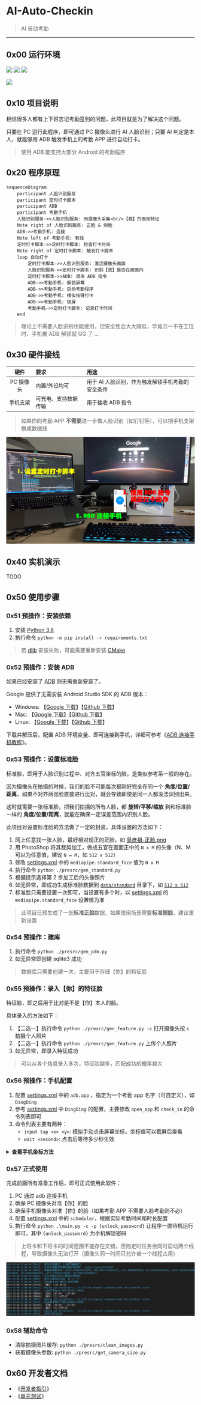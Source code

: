 # AI-Auto-Checkin

> AI 自动考勤

------

## 0x00 运行环境

![](https://img.shields.io/badge/Windows-x64-brightgreen.svg) ![](https://img.shields.io/badge/Mac-x64-brightgreen.svg) ![](https://img.shields.io/badge/Linux-x64-brightgreen.svg)

![](https://img.shields.io/badge/Python-3.8-red.svg)


## 0x10 项目说明

相信很多人都有上下班忘记考勤签到的问题，此项目就是为了解决这个问题。

只要在 PC 运行此程序，即可通过 PC 摄像头进行 AI 人脸识别；只要 AI 判定是本人，就能够用 ADB 触发手机上的考勤 APP 进行自动打卡。

> 使用 ADB 能支持大部分 Android 的考勤程序


## 0x20 程序原理

```mermaid
sequenceDiagram
    participant 人脸识别服务
    participant 定时打卡脚本
    participant ADB
    participant 考勤手机
    人脸识别服务->>人脸识别服务: 用摄像头采集<br/>【我】的面部特征
    Note right of 人脸识别服务: 正脸 & 侧脸
    ADB->>考勤手机: 连接
    Note left of 考勤手机: 有线
    定时打卡脚本->>定时打卡脚本: 检查打卡时间
    Note right of 定时打卡脚本: 触发打卡脚本
    loop 自动打卡
        定时打卡脚本->>人脸识别服务: 激活摄像头画面
        人脸识别服务->>定时打卡脚本: 识别【我】是否在画面内
        定时打卡脚本->>ADB: 调用 ADB 指令
        ADB->>考勤手机: 解锁屏幕
        ADB->>考勤手机: 启动考勤程序
        ADB->>考勤手机: 模拟按键打卡
        ADB->>考勤手机: 锁屏
        考勤手机->>定时打卡脚本: 记录打卡时间
    end
```

> 理论上不需要人脸识别也能使用，但安全性会大大降低，毕竟万一不在工位时、手机被 ADB 解锁就 GG 了 ...


## 0x30 硬件接线

| 硬件 | 要求 | 用途 |
|:---:|:---|:---|
| PC 摄像头 | 内置/外设均可 | 用于 AI 人脸识别，作为触发解锁手机考勤的安全条件 |
| 手机支架 | 可充电、支持数据传输 | 用于接收 ADB 指令 |

> 如果你的考勤 APP **不需要**进一步做人脸识别（如钉钉等），可以把手机支架换成数据线


![](./imgs/01.jpg)


## 0x40 实机演示

TODO


## 0x50 使用步骤

### 0x51 预操作：安装依赖

1. 安装 [Python 3.8](https://www.python.org/downloads/release/python-385/)
2. 执行命令 `python -m pip install -r requirements.txt`

> 若 [dlib](http://dlib.net/) 安装失败，可能需要重新安装 [CMake](https://cmake.org/)


### 0x52 预操作：安装 ADB

如果已经安装了 [ADB](https://developer.android.com/studio/command-line/adb?hl=zh-cn) 则无需重新安装了。

Google 提供了无需安装 Android Studio SDK 的 ADB 版本：

- Windows:  【[Google 下载](https://dl.google.com/android/repository/platform-tools-latest-windows.zip)】【[Github 下载](./adb/platform-tools_r33.0.3-windows.zip)】
- Mac:  【[Google 下载](https://dl.google.com/android/repository/platform-tools-latest-darwin.zip)】【[Github 下载](./adb/platform-tools_r33.0.3-darwin.zip)】
- Linux:  【[Google 下载](https://dl.google.com/android/repository/platform-tools-latest-linux.zip)】【[Github 下载](./adb/platform-tools_r33.0.3-linux.zip)】

下载并解压后，配置 ADB 环境变量、即可连接到手机，详细可参考《[ADB 连接手机教程](TODO)》。


### 0x53 预操作：设置标准脸 

标准脸，即用于人脸识别过程中、对齐五官坐标的脸，是类似参考系一般的存在。

因为摄像头在拍摄的时候，我们的脸不可能每次都刚好完全在同一个 **角度/位置/距离**，如果不对齐两张脸直接进行比对，就会导致即使是同一人都没法识别出来。

这时就需要一张标准脸，把我们拍摄的所有人脸，都 **旋转/平移/缩放** 到和标准脸一样的 **角度/位置/距离**，就能在确保一定误差范围内识别人脸。

此项目对设置标准脸的方法做了一定的封装，具体设置的方法如下：

1. 网上任意找一张人脸，最好相对规正的正脸，如 [吴彦祖-正脸.png](./face/00_standard/吴彦祖-正脸.png)
2. 用 PhotoShop 将其裁剪加工，做成五官在画面正中的 `N x M` 的头像（N、M 可以为任意值，建议 `N = M`，如 `512 x 512`）
3. 修改 [settings.xml](./conf/settings.yml) 中的 `mediapipe.standard_face` 值为 `N x M`
4. 执行命令 `python ./presrc/gen_standard.py`
5. 根据提示选择第 2 步加工后的头像照片
6. 如无异常，即成功生成标准脸数据到 [`data/standard`](./data/standard/) 目录下，如 [`512 x 512`](./data/standard//512x512)
7. 标准脸只需要设置一次即可，当设置有多个时，以 [settings.xml](./conf/settings.yml) 的 `mediapipe.standard_face` 设置值为准

> 此项目已预生成了一张**标准正脸**数据，如果使用场景需要**标准侧脸**，建议重新设置


### 0x54 预操作：建库

1. 执行命令 `python ./presrc/gen_pdm.py`
2. 如无异常即创建 sqlite3 成功

> 数据库只需要创建一次，主要用于存储【你】的特征脸


### 0x55 预操作：录入【你】的特征脸

特征脸，即之后用于比对是不是【你】本人的脸。

具体录入的方法如下：

1. 【二选一】执行命令 `python ./presrc/gen_feature.py -c` 打开摄像头按 `s` 拍摄个人照片
2. 【二选一】执行命令 `python ./presrc/gen_feature.py` 上传个人照片
3. 如无异常，即录入特征成功

> 可以从各个角度录入多次，特征脸越多，匹配成功的概率越大


### 0x56 预操作：手机配置

1. 配置 [settings.xml](./conf/settings.yml) 中的 `adb.app` ，指定为一个考勤 app 名字（可自定义），如 `DingDing`
2. 参考 [settings.xml](./conf/settings.yml) 中 `DingDing` 的配置，主要修改 `open_app` 和 `check_in` 的命令列表即可
3. 命令列表主要有两种：
    - `input tap <x> <y>`: 模拟手动点击屏幕坐标，坐标值可以截屏后查看
    - `wait <second>`: 点击后等待多少秒生效


<details>
<summary><b>查看手机坐标方法</b></summary>
<br/>

坐标值可以截屏后查看：

- 方法一 PS : 菜单 `->` 窗口 `->` 信息 `->` `十` `->` 像素，鼠标悬浮在图片上后即可查看坐标
- 方法二画图: 鼠标悬浮在图片上后，直接在左下角即可查看

![](./imgs/02.png)

</details>


### 0x57 正式使用

完成前面所有准备工作后，即可正式使用此软件：

1. PC 通过 adb 连接手机
2. 确保 PC 摄像头对准【你】的脸
3. 确保手机摄像头对准【你】的脸（如果考勤 APP 不需要人脸考勤则不必）
4. 配置 [settings.xml](./conf/settings.yml) 中的 `scheduler`，根据实际考勤时间和时长配置
5. 执行命令 `python .\main.py -c -p {unlock_password}` 让程序一直待机运行即可，其中 `{unlock_password}` 为手机解锁密码

> 上班卡和下班卡的时间范围不能存在交错，否则定时任务会同时启动两个线程，导致摄像头无法打开（摄像头同一时间只允许被一个线程占用）

![](./imgs/03.png)


### 0x58 辅助命令

- 清除拍摄图片缓存: `python ./presrc/clean_images.py`
- 获取摄像头参数: `python ./presrc/get_camera_size.py`


## 0x60 开发者文档

- 《[开发者指引](./DevSOP.md)》
- 《[单元测试](./tests/)》
